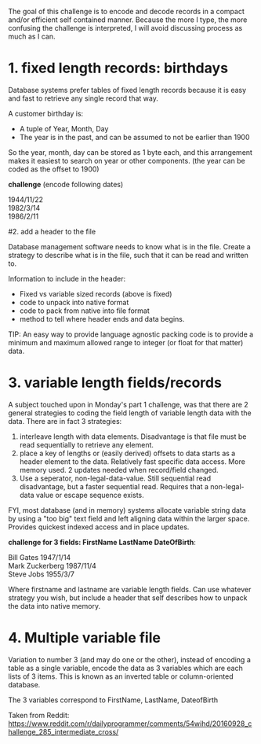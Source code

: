 The goal of this challenge is to encode and decode records in a compact and/or efficient self contained manner.  Because the more I type, the more confusing the challenge is interpreted, I will avoid discussing process as much as I can.

# 1. fixed length records: birthdays

Database systems prefer tables of fixed length records because it is easy and fast to retrieve any single record that way.

A customer birthday is:

* A tuple of Year, Month, Day
* The year is in the past, and can be assumed to not be earlier than 1900

So the year, month, day can be stored as 1 byte each, and this arrangement makes it easiest to search on year or other components.  (the year can be coded as the offset to 1900)


**challenge** (encode following dates)

1944/11/22  
1982/3/14  
1986/2/11  

#2. add a header to the file

Database management software needs to know what is in the file.  Create a strategy to describe what is in the file, such that it can be read and written to.

Information to include in the header:

* Fixed vs variable sized records (above is fixed)
* code to unpack into native format
* code to pack from native into file format
* method to tell where header ends and data begins.

TIP: An easy way to provide language agnostic packing code is to provide a minimum and maximum allowed range to integer (or float for that matter) data.

# 3. variable length fields/records

A subject touched upon in Monday's part 1 challenge, was that there are 2 general strategies to coding the field length of variable length data with the data.  There are in fact 3 strategies:

1. interleave length with data elements.  Disadvantage is that file must be read sequentially to retrieve any element.
2. place a key of lengths or (easily derived) offsets to data starts as a header element to the data.  Relatively fast specific data access.  More memory used.  2 updates needed when record/field changed.
3. Use a seperator, non-legal-data-value.  Still sequential read disadvantage, but a faster sequential read.  Requires that a non-legal-data value or escape sequence exists.


FYI, most database (and in memory) systems allocate variable string data by using a "too big" text field and left aligning data within the larger space.  Provides quickest indexed access and in place updates. 

**challenge for 3 fields:  FirstName LastName DateOfBirth**:

Bill Gates 1947/1/14  
Mark Zuckerberg 1987/11/4  
Steve Jobs 1955/3/7

Where firstname and lastname are variable length fields.  Can use whatever strategy you wish, but include a header that self describes how to unpack the data into native memory.

# 4. Multiple variable file

Variation to number 3 (and may do one or the other), instead of encoding a table as a single variable, encode the data as 3 variables which are each lists of 3 items.  This is known as an inverted table or column-oriented database.

The 3 variables correspond to FirstName, LastName, DateofBirth

Taken from Reddit: https://www.reddit.com/r/dailyprogrammer/comments/54wihd/20160928_challenge_285_intermediate_cross/